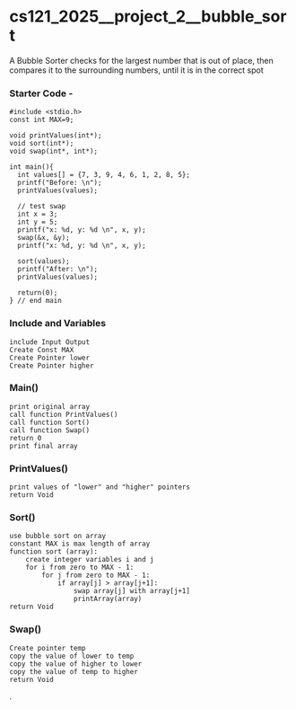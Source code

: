 # cs121_2025__project_2__bubble_sort
A Bubble Sorter checks for the largest number that is out of place, then compares it to the surrounding numbers, until it is in the correct spot

### Starter Code - 
```
#include <stdio.h>
const int MAX=9;

void printValues(int*);
void sort(int*);
void swap(int*, int*);

int main(){
  int values[] = {7, 3, 9, 4, 6, 1, 2, 8, 5};
  printf("Before: \n");
  printValues(values);

  // test swap
  int x = 3;
  int y = 5;
  printf("x: %d, y: %d \n", x, y);
  swap(&x, &y);
  printf("x: %d, y: %d \n", x, y);

  sort(values);
  printf("After: \n");
  printValues(values);

  return(0);
} // end main
```
### Include and Variables
```
include Input Output
Create Const MAX
Create Pointer lower
Create Pointer higher
```
### Main() 
```
print original array
call function PrintValues()
call function Sort()
call function Swap()
return 0
print final array
```

### PrintValues()
```
print values of "lower" and "higher" pointers
return Void
```

### Sort()
```
use bubble sort on array
constant MAX is max length of array
function sort (array):
    create integer variables i and j
    for i from zero to MAX - 1:
        for j from zero to MAX - 1:
            if array[j] > array[j+1]:
                swap array[j] with array[j+1]
                printArray(array)
return Void
```

### Swap()
```
Create pointer temp
copy the value of lower to temp
copy the value of higher to lower
copy the value of temp to higher
return Void
```
.
